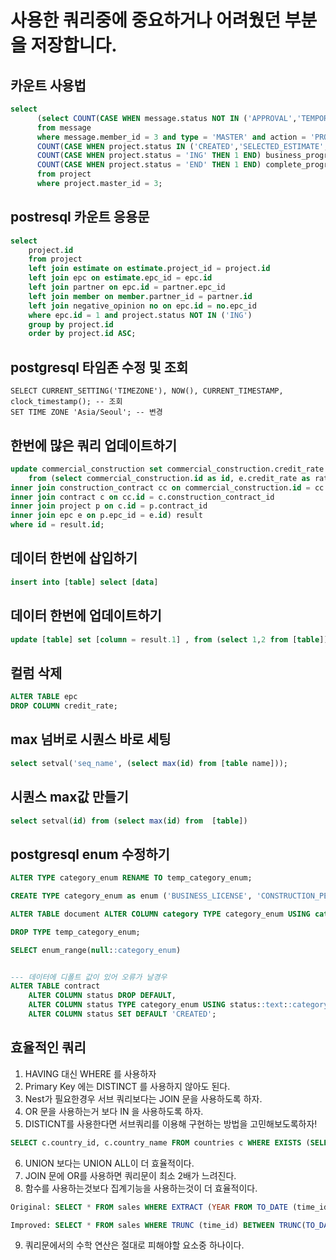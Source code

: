 # 사용한 쿼리중에 중요하거나 어려웠던 부분을 저장합니다.

## 카운트 사용법

```sql
select
      (select COUNT(CASE WHEN message.status NOT IN ('APPROVAL','TEMPORARY') THEN 1 END) confirm_progress_count
      from message
      where message.member_id = 3 and type = 'MASTER' and action = 'PROJECT'),
      COUNT(CASE WHEN project.status IN ('CREATED','SELECTED_ESTIMATE','CLOSE_BID') THEN 1 END) estimate_progress_count,
      COUNT(CASE WHEN project.status = 'ING' THEN 1 END) business_progress_count,
      COUNT(CASE WHEN project.status = 'END' THEN 1 END) complete_progress_count
      from project
      where project.master_id = 3;
```

## postresql 카운트 응용문

```sql
select
    project.id
    from project
    left join estimate on estimate.project_id = project.id
    left join epc on estimate.epc_id = epc.id
    left join partner on epc.id = partner.epc_id
    left join member on member.partner_id = partner.id
    left join negative_opinion no on epc.id = no.epc_id
    where epc.id = 1 and project.status NOT IN ('ING')
    group by project.id
    order by project.id ASC;
```

## postgresql 타임존 수정 및 조회

```shell
SELECT CURRENT_SETTING('TIMEZONE'), NOW(), CURRENT_TIMESTAMP, clock_timestamp(); -- 조회
SET TIME ZONE 'Asia/Seoul'; -- 변경
```

## 한번에 많은 쿼리 업데이트하기

```sql
update commercial_construction set commercial_construction.credit_rate = result.rate
    from (select commercial_construction.id as id, e.credit_rate as rate from commercial_construction
inner join construction_contract cc on commercial_construction.id = cc.commercial_construction_id
inner join contract c on cc.id = c.construction_contract_id
inner join project p on c.id = p.contract_id
inner join epc e on p.epc_id = e.id) result
where id = result.id;
```

## 데이터 한번에 삽입하기

```sql
insert into [table] select [data]
```

## 데이터 한번에 업데이트하기

```sql
update [table] set [column = result.1] , from (select 1,2 from [table]) result where id = result.2
```

## 컬럼 삭제

```sql
ALTER TABLE epc
DROP COLUMN credit_rate;
```

## max 넘버로 시퀀스 바로 세팅

```sql
select setval('seq_name', (select max(id) from [table name]));
```

## 시퀀스 max값 만들기

```sql
select setval(id) from (select max(id) from  [table])
```

## postgresql enum 수정하기

```sql
ALTER TYPE category_enum RENAME TO temp_category_enum;

CREATE TYPE category_enum as enum ('BUSINESS_LICENSE', 'CONSTRUCTION_PERFORMANCE_DOCUMENT');

ALTER TABLE document ALTER COLUMN category TYPE category_enum USING category::text::category_enum;

DROP TYPE temp_category_enum;

SELECT enum_range(null::category_enum)


--- 데이터에 디폴트 값이 있어 오류가 날경우
ALTER TABLE contract
    ALTER COLUMN status DROP DEFAULT,
    ALTER COLUMN status TYPE category_enum USING status::text::category_enum,
    ALTER COLUMN status SET DEFAULT 'CREATED';
```

## 효율적인 쿼리

1. HAVING 대신 WHERE 를 사용하자
2. Primary Key 에는 DISTINCT 를 사용하지 않아도 된다.
3. Nest가 필요한경우 서브 쿼리보다는 JOIN 문을 사용하도록 하자.
4. OR 문을 사용하는거 보다 IN 을 사용하도록 하자.
5. DISTICNT를 사용한다면 서브쿼리를 이용해 구현하는 방법을 고민해보도록하자!

```sql
SELECT c.country_id, c.country_name FROM countries c WHERE EXISTS (SELECT 'X' FROM customers e WHERE e.country_id = c.country_id);
```

6. UNION 보다는 UNION ALL이 더 효율적이다.
7. JOIN 문에 OR를 사용하면 쿼리문이 최소 2배가 느려진다.
8. 함수를 사용하는것보다 집계기능을 사용하는것이 더 효율적이다.

```sql
Original: SELECT * FROM sales WHERE EXTRACT (YEAR FROM TO_DATE (time_id, 'DD-MON-RR')) = 2001 AND EXTRACT (MONTH FROM TO_DATE (time_id, 'DD-MON-RR')) = 12;

Improved: SELECT * FROM sales WHERE TRUNC (time_id) BETWEEN TRUNC(TO_DATE('12/01/2001', 'mm/dd/yyyy')) AND TRUNC (TO_DATE ('12/30/2001', 'mm/dd/yyyy'));
```

9. 쿼리문에서의 수학 연산은 절대로 피해야할 요소중 하나이다.
